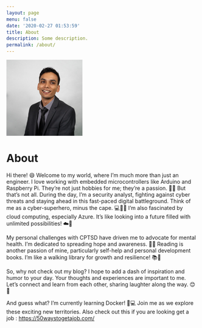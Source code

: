 ```yaml
---
layout: page
menu: false
date: '2020-02-27 01:53:59'
title: About
description: Some description.
permalink: /about/
---
```


<img class="img-rounded" src="/assets/img/uploads/pro.png" alt="Harsimran" width="200">

# About

Hi there! 😄 Welcome to my world, where I’m much more than just an engineer. I love working with embedded microcontrollers like Arduino and Raspberry Pi. They’re not just hobbies for me; they’re a passion. 🚀🤖
But that’s not all. During the day, I’m a security analyst, fighting against cyber threats and staying ahead in this fast-paced digital battleground. Think of me as a cyber-superhero, minus the cape. 💻🦸‍♂️
I’m also fascinated by cloud computing, especially Azure. It’s like looking into a future filled with unlimited possibilities! ☁️🔮

My personal challenges with CPTSD have driven me to advocate for mental health. I’m dedicated to spreading hope and awareness. 🌟💚 Reading is another passion of mine, particularly self-help and personal development books. I’m like a walking library for growth and resilience! 📚🌱

So, why not check out my blog? I hope to add a dash of inspiration and humor to your day. Your thoughts and experiences are important to me. Let’s connect and learn from each other, sharing laughter along the way. 😊🌈

And guess what? I’m currently learning Docker! 🐳💻 Join me as we explore these exciting new territories.
Also check out this if you are looking get a job : https://50waystogetajob.com/
